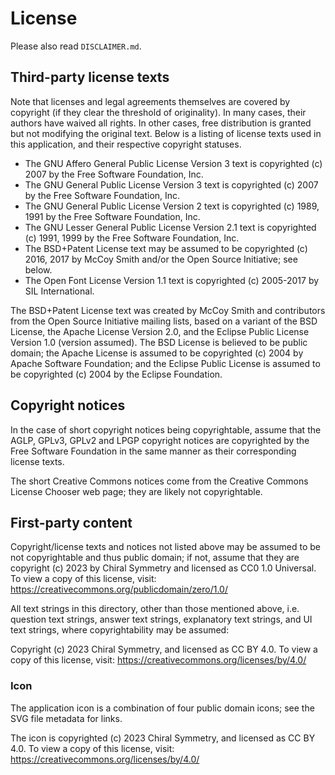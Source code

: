 ﻿# License

Please also read `DISCLAIMER.md`.

## Third-party license texts

Note that licenses and legal agreements themselves are covered by copyright
(if they clear the threshold of originality). In many cases, their authors
have waived all rights. In other cases, free distribution is granted but
not modifying the original text. Below is a listing of license texts used
in this application, and their respective copyright statuses.

- The GNU Affero General Public License Version 3 text is copyrighted (c) 2007 by the Free Software Foundation, Inc.
- The GNU General Public License Version 3 text is copyrighted (c) 2007 by the Free Software Foundation, Inc.
- The GNU General Public License Version 2 text is copyrighted (c) 1989, 1991 by the Free Software Foundation, Inc.
- The GNU Lesser General Public License Version 2.1 text is copyrighted (c) 1991, 1999 by the Free Software Foundation, Inc.
- The BSD+Patent License text may be assumed to be copyrighted (c) 2016, 2017 by McCoy Smith and/or the Open Source Initiative; see below.
- The Open Font License Version 1.1 text is copyrighted (c) 2005-2017 by SIL International.

The BSD+Patent License text was created by McCoy Smith and contributors
from the Open Source Initiative mailing lists, based on a variant of
the BSD License, the Apache License Version 2.0, and the Eclipse Public
License Version 1.0 (version assumed). The BSD License is believed to be
public domain; the Apache License is assumed to be copyrighted (c) 2004
by Apache Software Foundation; and the Eclipse Public License is assumed
to be copyrighted (c) 2004 by the Eclipse Foundation.

## Copyright notices

In the case of short copyright notices being copyrightable, assume that
the AGLP, GPLv3, GPLv2 and LPGP copyright notices are copyrighted by
the Free Software Foundation in the same manner as their corresponding
license texts.

The short Creative Commons notices come from the Creative Commons License
Chooser web page; they are likely not copyrightable.

## First-party content

Copyright/license texts and notices not listed above may be assumed to be
not copyrightable and thus public domain; if not, assume that they are
copyright (c) 2023 by Chiral Symmetry and licensed as CC0 1.0 Universal.
To view a copy of this license, visit: https://creativecommons.org/publicdomain/zero/1.0/

All text strings in this directory, other than those mentioned above,
i.e. question text strings, answer text strings, explanatory text strings,
and UI text strings, where copyrightability may be assumed:

Copyright (c) 2023 Chiral Symmetry, and licensed as CC BY 4.0.
To view a copy of this license, visit: https://creativecommons.org/licenses/by/4.0/

### Icon

The application icon is a combination of four public domain icons;
see the SVG file metadata for links.

The icon is copyrighted (c) 2023 Chiral Symmetry, and licensed as CC BY 4.0.
To view a copy of this license, visit: https://creativecommons.org/licenses/by/4.0/